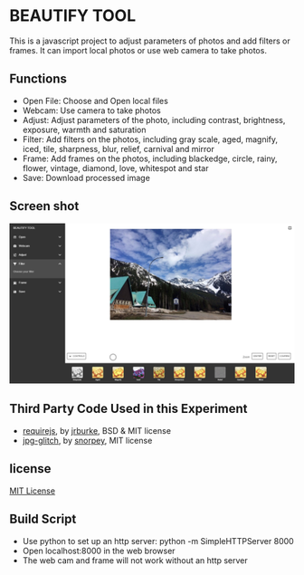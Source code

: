 # BEAUTIFY TOOL
This is a javascript project to adjust parameters of photos and add filters or frames. It can import local photos or use web camera to take photos. 

## Functions
* Open File: Choose and Open local files
* Webcam: Use camera to take photos
* Adjust: Adjust parameters of the photo, including contrast, brightness, exposure, warmth and saturation
* Filter: Add filters on the photos, including gray scale, aged, magnify, iced, tile, sharpness, blur, relief, carnival and mirror
* Frame: Add frames on the photos, including blackedge, circle, rainy, flower, vintage, diamond, love, whitespot and star
* Save: Download processed image

## Screen shot
![img](images/screenshot.jpg)

## Third Party Code Used in this Experiment
* [requirejs](http://requirejs.org/), by [jrburke](jrburke), BSD & MIT license
* [jpg-glitch](https://github.com/snorpey/jpg-glitch), by [snorpey](snorpey), MIT license

## license

[MIT License](LICENSE)


## Build Script
* Use python to set up an http server: python -m SimpleHTTPServer 8000
* Open localhost:8000 in the web browser
* The web cam and frame will not work without an http server
